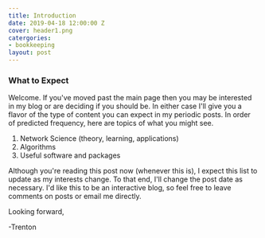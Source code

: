 ```yaml
---
title: Introduction
date: 2019-04-18 12:00:00 Z
cover: header1.png
catergories:
- bookkeeping
layout: post
---
```


### What to Expect

Welcome. If you've moved past the main page then you may be interested in my blog or are deciding if you should be. In either case I'll give you a flavor of the type of content you can expect in my periodic posts. In order of predicted frequency, here are topics of what you might see.

1. Network Science (theory, learning, applications)
2. Algorithms
3. Useful software and packages

Although you're reading this post now (whenever this is), I expect this list to update as my interests change. To that end, I'll change the post date as necessary. I'd like this to be an interactive blog, so feel free to leave comments on posts or email me directly. 

Looking forward,

-Trenton
